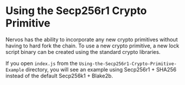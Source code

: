 # Using the Secp256r1 Crypto Primitive

Nervos has the ability to incorporate any new crypto primitives without having to hard fork the chain. To use a new crypto primitive, a new lock script binary can be created using the standard crypto libraries.

 If you open `index.js` from the `Using-the-Secp256r1-Crypto-Primitive-Example` directory, you will see an example using Secp256r1 + SHA256 instead of the default Secp256k1 + Blake2b.

